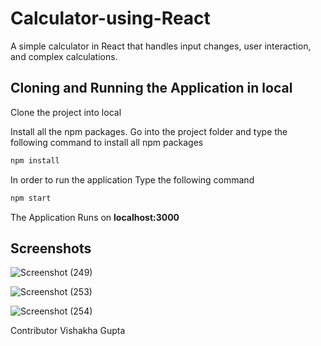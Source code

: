 # Calculator-using-React
A simple calculator in React that handles input changes, user interaction, and complex calculations.

## Cloning and Running the Application in local

Clone the project into local

Install all the npm packages. Go into the project folder and type the following command to install all npm packages

```bash
npm install
```

In order to run the application Type the following command

```bash
npm start
```

The Application Runs on **localhost:3000**

## Screenshots
![Screenshot (249)](https://user-images.githubusercontent.com/59644712/214279961-c060fd98-302f-412c-a2c9-1049bcba5651.png)

![Screenshot (253)](https://user-images.githubusercontent.com/59644712/214279971-1ac169d9-0288-401f-8320-ddd5b898b7e4.png)

![Screenshot (254)](https://user-images.githubusercontent.com/59644712/214279984-fafb3b65-d949-40cc-a928-835221c71563.png)

Contributor Vishakha Gupta
